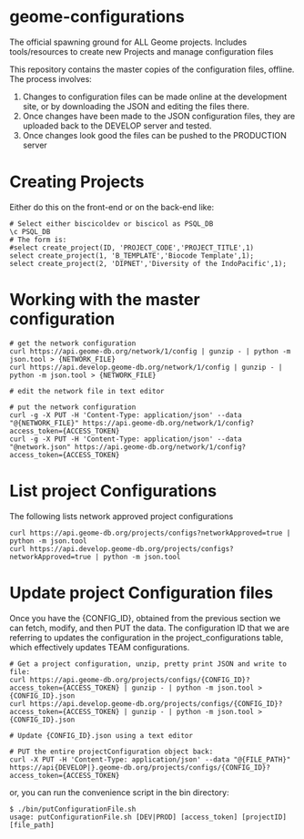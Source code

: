 # geome-configurations
The official spawning ground for ALL Geome projects.  Includes tools/resources to create new Projects
and manage configuration files

This repository contains the master copies of the configuration files, offline.  The process involves:
1. Changes to configuration files can be made online at the development site, or by downloading the JSON and editing the files there.
2. Once changes have been made to the JSON configuration files, they are uploaded back to the DEVELOP server and tested.
3. Once changes look good the files can be pushed to the PRODUCTION server


# Creating Projects
Either do this on the front-end or on the back-end like:
```
# Select either biscicoldev or biscicol as PSQL_DB
\c PSQL_DB
# The form is:
#select create_project(ID, 'PROJECT_CODE','PROJECT_TITLE',1)
select create_project(1, 'B_TEMPLATE','Biocode Template',1);
select create_project(2, 'DIPNET','Diversity of the IndoPacific',1);
```

# Working with the master configuration
```
# get the network configuration
curl https://api.geome-db.org/network/1/config | gunzip - | python -m json.tool > {NETWORK_FILE}
curl https://api.develop.geome-db.org/network/1/config | gunzip - | python -m json.tool > {NETWORK_FILE}

# edit the network file in text editor

# put the network configuration
curl -g -X PUT -H 'Content-Type: application/json' --data "@{NETWORK_FILE}" https://api.geome-db.org/network/1/config?access_token={ACCESS_TOKEN}
curl -g -X PUT -H 'Content-Type: application/json' --data "@network.json" https://api.geome-db.org/network/1/config?access_token={ACCESS_TOKEN}
```
# List project Configurations 
The following lists network approved project configurations
```
curl https://api.geome-db.org/projects/configs?networkApproved=true | python -m json.tool 
curl https://api.develop.geome-db.org/projects/configs?networkApproved=true | python -m json.tool 
```
# Update project Configuration files
Once you have the {CONFIG_ID}, obtained from the previous section we can fetch, modify, and then PUT the data.
The configuration ID that we are referring to updates the configuration in the project_configurations table, 
which effectively updates TEAM configurations.
```
# Get a project configuration, unzip, pretty print JSON and write to file: 
curl https://api.geome-db.org/projects/configs/{CONFIG_ID}?access_token={ACCESS_TOKEN} | gunzip - | python -m json.tool > {CONFIG_ID}.json
curl https://api.develop.geome-db.org/projects/configs/{CONFIG_ID}?access_token={ACCESS_TOKEN} | gunzip - | python -m json.tool > {CONFIG_ID}.json

# Update {CONFIG_ID}.json using a text editor

# PUT the entire projectConfiguration object back:
curl -X PUT -H 'Content-Type: application/json' --data "@{FILE_PATH}" https://api{DEVELOP|}.geome-db.org/projects/configs/{CONFIG_ID}?access_token={ACCESS_TOKEN}
```

or, you can run the convenience script in the bin directory:
```
$ ./bin/putConfigurationFile.sh
usage: putConfigurationFile.sh [DEV|PROD] [access_token] [projectID] [file_path]
```

